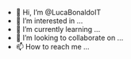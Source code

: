 - 👋 Hi, I’m @LucaBonaldoIT
- 👀 I’m interested in ...
- 🌱 I’m currently learning ...
- 💞️ I’m looking to collaborate on ...
- 📫 How to reach me ...

<!---
LucaBonaldoIT/LucaBonaldoIT is a ✨ special ✨ repository because its `README.md` (this file) appears on your GitHub profile.
You can click the Preview link to take a look at your changes.
--->
